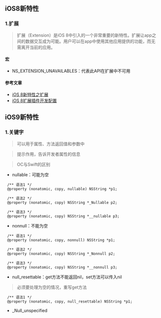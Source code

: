 ## iOS8新特性

### 1.扩展

> 扩展（Extension）是iOS 8中引入的一个非常重要的新特性。扩展让app之间的数据交互成为可能。用户可以在app中使用其他应用提供的功能，而无需离开当前的应用。

#### 宏

* NS\_EXTENSION\_UNAVAILABLES：代表此API在扩展中不可用

#### 参考文章

* [iOS 8新特性之扩展](http://www.cocoachina.com/industry/20140721/9205.html)
* [iOS 8扩展插件开发配置](http://blog.csdn.net/phunxm/article/details/42715145)

## iOS9新特性

### 1.关键字

> 可以用于属性、方法返回值和参数中

> 提示作用，告诉开发者属性的信息

> OC与Swift的区别

- nullable：可能为空
```objc
 /** 语法1 */
 @property (nonatomic, copy, nullable) NSString *p1;

 /** 语法2 */
 @property (nonatomic, copy) NSString *_Nullable p2;

 /** 语法3 */
 @property (nonatomic, copy) NSString *__nullable p3;
```

- nonnull：不能为空
```objc
 /** 语法1 */
 @property (nonatomic, copy, nonnull) NSString *p1;

 /** 语法2 */
 @property (nonatomic, copy) NSString *_Nonnull p2;

 /** 语法3 */
 @property (nonatomic, copy) NSString *__nonnull p3;
```

- null_resettable：get方法不能返回nil，set方法可以传入nil
> 必须要处理为空的情况，重写get方法

```objc
 /** 语法1 */
 @property (nonatomic, copy, null_resettable) NSString *p1;
```

- _Null_unspecified

